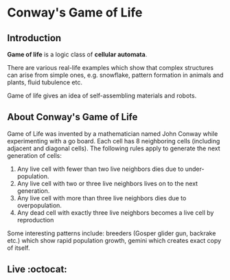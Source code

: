 # Conway's Game of Life

## Introduction

**Game of life** is a logic class of **cellular automata**.

There are various real-life examples which show that complex structures can arise from simple ones, e.g. snowflake, pattern formation in animals and plants, fluid tubulence etc.

Game of life gives an idea of self-assembling materials and robots.

## About Conway's Game of Life

Game of Life was invented by a mathematician named John Conway while experimenting with a go board.
Each cell has 8 neighboring cells (including adjacent and diagonal cells). The following rules apply to generate the next generation of cells:

1. Any live cell with fewer than two live neighbors dies due to under-population.
2. Any live cell with two or three live neighbors lives on to the next generation.
3. Any live cell with more than three live neighbors dies due to overpopulation.
4. Any dead cell with exactly three live neighbors becomes a live cell by reproduction

Some interesting patterns include: breeders (Gosper glider gun, backrake etc.) which show rapid population growth, gemini which creates exact copy of itself.

## Live :octocat:



